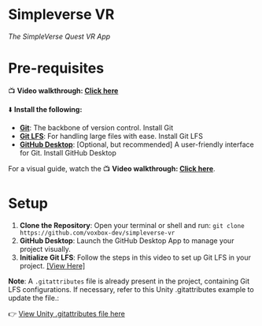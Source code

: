 # Simpleverse VR
*The SimpleVerse Quest VR App*

# Pre-requisites
📺 **Video walkthrough: [Click here](https://www.youtube.com/watch?v=gifadWDr4Aw)**

⬇️ **Install the following:**

- **[Git](https://git-scm.com/downloads)**: The backbone of version control. Install Git
- **[Git LFS]( https://git-lfs.github.com/)**: For handling large files with ease. Install Git LFS
- **[GitHub Desktop](https://desktop.github.com/)**: [Optional, but recommended] A user-friendly interface for Git. Install GitHub Desktop

For a visual guide, watch the 📺 **Video walkthrough: [Click here](https://www.youtube.com/watch?v=gifadWDr4Aw)**.

# Setup
1. **Clone the Repository**: Open your terminal or shell and run: `git clone https://github.com/voxbox-dev/simpleverse-vr`
2. **GitHub Desktop**: Launch the GitHub Desktop App to manage your project visually.
3. **Initialize Git LFS**: Follow the steps in this video to set up Git LFS in your project. [[View Here]](https://youtu.be/gifadWDr4Aw?si=7TMMr2yztzgZREyE&t=406)

**Note**: A `.gitattributes` file is already present in the project, containing Git LFS configurations. If necessary, refer to this Unity .gitattributes example to update the file.: 

👉 [View Unity .gitattributes file here](https://github.com/gitattributes/gitattributes/blob/master/Unity.gitattributes)

